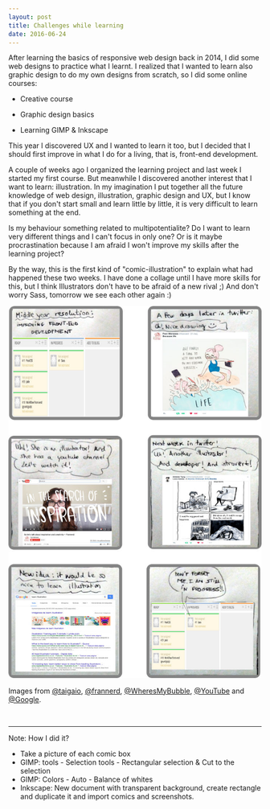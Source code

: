 ```yaml
---
layout: post
title: Challenges while learning
date: 2016-06-24
---
```


After learning the basics of responsive web design back in 2014, I did some web designs to practice what I learnt. I realized that I wanted to learn also graphic design to do my own designs from scratch, so I did some online courses:
   
- Creative course

- Graphic design basics

- Learning GIMP & Inkscape

This year I discovered UX and I wanted to learn it too, but I decided that I should first improve in what I do for a living, that is, front-end development. 

A couple of weeks ago I organized the learning project and last week I started my first course. But meanwhile I discovered another interest that I want to learn: illustration. In my imagination I put together all the future knowledge of web design, illustration, graphic design and UX, but I know that if you don't start small and learn little by little, it is very difficult to learn something at the end.

Is my behaviour something related to multipotentialite? Do I want to learn very different things and I can't focus in only one? Or is it maybe procrastination because I am afraid I won't improve my skills after the learning project?

By the way, this is the first kind of "comic-illustration" to explain what had happened these two weeks. I have done a collage until I have more skills for this, but I think Illustrators don't have to be afraid of a new rival ;) And don't worry Sass, tomorrow we see each other again :)


<img src="../images/blog/challenges_learning.jpg" alt="Learning challenges comic collage" />

Images from <a href="https://twitter.com/taigaio">@taigaio</a>, <a href="https://twitter.com/frannerd">@frannerd</a>, <a href="https://twitter.com/WheresMyBubble">@WheresMyBubble</a>, <a href="https://twitter.com/YouTube">@YouTube</a> and <a href="https://twitter.com/Google">@Google</a>.

<br>

---

Note: How I did it?

- Take a picture of each comic box
- GIMP: tools - Selection tools - Rectangular selection & Cut to the selection
- GIMP: Colors - Auto - Balance of whites
- Inkscape: New document with transparent background, create rectangle and duplicate it and import comics and screenshots.  
